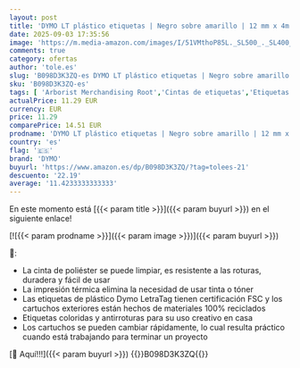 ```yaml
---
layout: post
title: 'DYMO LT plástico etiquetas | Negro sobre amarillo | 12 mm x 4m | para las etiquetadoras LetraTag | autoadhesivo | 2 unidades'
date: 2025-09-03 17:35:56
image: 'https://m.media-amazon.com/images/I/51VMthoP85L._SL500_._SL400_.jpg'
comments: true
category: ofertas
author: 'tole.es'
slug: 'B098D3K3ZQ-es DYMO LT plástico etiquetas | Negro sobre amarillo | 12 mm...'
sku: 'B098D3K3ZQ-es'
tags: [ 'Arborist Merchandising Root','Cintas de etiquetas','Etiquetas adhesivas y pegatinas para oficina','Etiquetas, separadores y sellos','Material de oficina','Oficina y papelería','Self Service','Special Features Stores','Top Brands Office Organisation','Top Brands Office Selection','dymo','ea2646c3-be00-45fe-8702-34c4f95305c9_0','ea2646c3-be00-45fe-8702-34c4f95305c9_4301','🇪🇸', ]
actualPrice: 11.29 EUR
currency: EUR
price: 11.29
comparePrice: 14.51 EUR
prodname: 'DYMO LT plástico etiquetas | Negro sobre amarillo | 12 mm x 4m | para las etiquetadoras LetraTag | autoadhesivo | 2 unidades'
country: 'es'
flag: '🇪🇸'
brand: 'DYMO'
buyurl: 'https://www.amazon.es/dp/B098D3K3ZQ/?tag=tolees-21'
descuento: '22.19'
average: '11.4233333333333'
---
```


En este momento está [{{< param title >}}]({{< param buyurl >}}) en el siguiente enlace!

[![{{< param prodname >}}]({{< param image >}})]({{< param buyurl >}})

🔎:

- La cinta de poliéster se puede limpiar, es resistente a las roturas, duradera y fácil de usar
- La impresión térmica elimina la necesidad de usar tinta o tóner
- Las etiquetas de plástico Dymo LetraTag tienen certificación FSC y los cartuchos exteriores están hechos de materiales 100% reciclados
- Etiquetas coloridas y antirroturas para su uso creativo en casa
- Los cartuchos se pueden cambiar rápidamente, lo cual resulta práctico cuando está trabajando para terminar un proyecto

[🛒 Aquí!!!]({{< param buyurl >}})
{{<world>}}B098D3K3ZQ{{</world>}}
